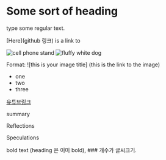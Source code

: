 # Some sort of heading

type some regular text.

[Here](github 링크) is a link to 

![cell phone stand](really_awesome_stand.jpg)
![fluffy white dog](https://www.google.com/url?sa=i&url=https%3A%2F%2Fwww.thesprucepets.com%2Ffluffiest-dogs-ever-4589343&psig=AOvVaw3qc42KpFmFF2xXJ9eFoce3&ust=1693356831531000&source=images&cd=vfe&opi=89978449&ved=0CA8QjRxqFwoTCICunffTgIEDFQAAAAAdAAAAABAE)

Format:
![this is your image title] (this is the link to the image)


- one
- two
- three

[유튜브링크](https://www.youtube.com/watch?v=uTuuz__8gUM)


summary

Reflections

Speculations

bold text (heading 은 이미 bold), ### 개수가 글씨크기.

